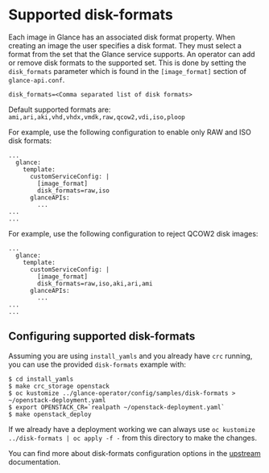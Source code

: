 # Supported disk-formats

Each image in Glance has an associated disk format property.
When creating an image the user specifies a disk format. They must
select a format from the set that the Glance service supports.
An operator can add or remove disk formats to the supported set.  This is
done by setting the ``disk_formats`` parameter which is found in the
``[image_format]`` section of ``glance-api.conf``.

``disk_formats=<Comma separated list of disk formats>``

Default supported formats are: ``ami,ari,aki,vhd,vhdx,vmdk,raw,qcow2,vdi,iso,ploop``

For example, use the following configuration to enable only RAW and ISO disk formats:

```
...
  glance:
    template:
      customServiceConfig: |
        [image_format]
        disk_formats=raw,iso
      glanceAPIs:
        ...
...
...
```

For example, use the following configuration to reject QCOW2 disk images:

```
...
  glance:
    template:
      customServiceConfig: |
        [image_format]
        disk_formats=raw,iso,aki,ari,ami
      glanceAPIs:
        ...
...
...
```

## Configuring supported disk-formats

Assuming you are using `install_yamls` and you already have `crc` running, you
can use the provided `disk-formats` example with:

```
$ cd install_yamls
$ make crc_storage openstack
$ oc kustomize ../glance-operator/config/samples/disk-formats > ~/openstack-deployment.yaml
$ export OPENSTACK_CR=`realpath ~/openstack-deployment.yaml`
$ make openstack_deploy
```

If we already have a deployment working we can always use `oc kustomize ../disk-formats | oc apply -f -`
from this directory to make the changes.

You can find more about disk-formats configuration options in the
[upstream](https://docs.openstack.org/glance/latest/configuration/configuring.html#configuring-supported-disk-formats) documentation.
